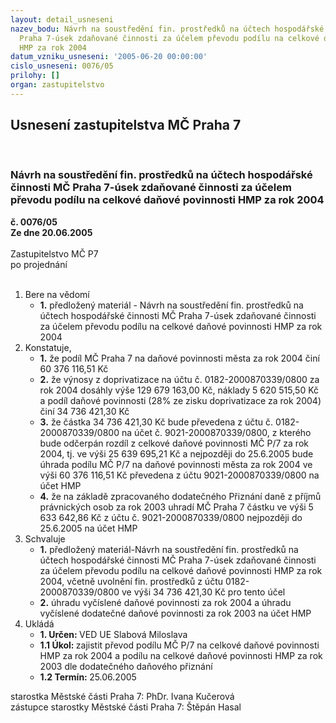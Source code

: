 ```yaml
---
layout: detail_usneseni
nazev_bodu: Návrh na soustředění fin. prostředků na účtech hospodářské činnosti MČ
  Praha 7-úsek zdaňované činnosti za účelem převodu podílu na celkové daňové povinnosti
  HMP za rok 2004
datum_vzniku_usneseni: '2005-06-20 00:00:00'
cislo_usneseni: 0076/05
prilohy: []
organ: zastupitelstvo
---
```

<div id="ucUsn_pList" class="usn">
	<span><h2>Usnesení zastupitelstva MČ Praha 7 </h2>
<br></span><div class="standBody">
<span><h3>Návrh na soustředění fin. prostředků na účtech hospodářské činnosti MČ Praha 7-úsek zdaňované činnosti za účelem převodu podílu na celkové daňové povinnosti HMP za rok 2004</h3></span><div class="center">
		<strong>č. 0076/05</strong><br>
	</div>
<div class="center">
		<strong>Ze dne 20.06.2005</strong><br><br>
	</div>Zastupitelstvo MČ P7<br> po projednání<br><br><ol>
<li>Bere na vědomí<ul><li>
<strong>1.</strong> předložený materiál - Návrh na soustředění fin. prostředků na účtech hospodářské činnosti MČ Praha 7-úsek zdaňované činnosti za účelem převodu podílu na celkové daňové povinnosti HMP za rok 2004</li></ul>
</li>
<li>Konstatuje,<ul>
<li>
<strong>1.</strong> že podíl MČ Praha 7 na daňové povinnosti města za rok 2004 činí 60 376 116,51 Kč</li>
<li>
<strong>2.</strong> že výnosy z doprivatizace na účtu č. 0182-2000870339/0800 za rok 2004 dosáhly výše 129 679 163,00 Kč,  náklady 5 620 515,50 Kč a podíl daňové povinnosti (28% ze zisku doprivatizace za rok 2004) činí 34 736 421,30  Kč </li>
<li>
<strong>3.</strong> že částka 34 736 421,30 Kč  bude převedena z účtu č. 0182-2000870339/0800   na účet č. 9021-2000870339/0800, z kterého bude odčerpán rozdíl z celkové daňové povinnosti MČ P/7 za rok 2004,  tj. ve výši 25 639 695,21 Kč  a  nejpozději do 25.6.2005 bude úhrada podílu MČ P/7 na daňové povinnosti města za rok 2004 ve výši 60 376 116,51 Kč  převedena z účtu 9021-2000870339/0800 na účet HMP  </li>
<li>
<strong>4.</strong> že na základě zpracovaného dodatečného Přiznání daně z příjmů právnických osob za rok 2003 uhradí MČ Praha 7 částku ve výši 5 633 642,86 Kč z  účtu č. 9021-2000870339/0800 nejpozději do 25.6.2005 na účet HMP  </li>
</ul>
</li>
<li>Schvaluje<ul>
<li>
<strong>1.</strong> předložený materiál-Návrh na soustředění fin. prostředků na účtech hospodářské činnosti MČ Praha 7-úsek zdaňované činnosti za účelem převodu podílu na celkové daňové povinnosti HMP za rok 2004, včetně uvolnění fin. prostředků z účtu 0182-2000870339/0800 ve výši 34 736 421,30 Kč pro tento účel </li>
<li>
<strong>2.</strong> úhradu vyčíslené daňové povinnosti za rok 2004 a  úhradu vyčíslené dodatečné daňové povinnosti  za rok 2003 na účet HMP</li>
</ul>
</li>
<li>Ukládá<ul>
<li>
<strong>1. Určen: </strong>VED UE Slabová Miloslava</li>
<li>
<strong>1.1 Úkol: </strong>zajistit převod podílu MČ P/7 na celkové daňové povinnosti HMP za rok 2004 a  podílu  na celkové daňové povinnosti HMP za rok 2003 dle dodatečného daňového přiznání</li>
<li>
<strong>1.2 Termín: </strong>25.06.2005</li>
</ul>
</li>
</ol>starostka Městské části Praha 7: PhDr. Ivana Kučerová<br>zástupce starostky Městské části Praha 7: Štěpán Hasal
</div>
</div>